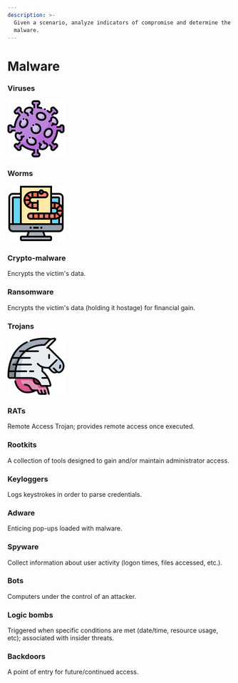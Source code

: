```yaml
---
description: >-
  Given a scenario, analyze indicators of compromise and determine the type of
  malware.
---
```


# Malware

### Viruses

![Require human-interaction.](../.gitbook/assets/005-coronavirus.png)

### Worms

![Do not require human-interaction.  ](../.gitbook/assets/004-worm.png)

### Crypto-malware

Encrypts the victim's data.

### Ransomware

Encrypts the victim's data \(holding it hostage\) for financial gain. 

### Trojans 

![ Malicious software hidden inside benign software.](../.gitbook/assets/007-trojan%20%282%29.png)

### RATs

Remote Access Trojan; provides remote access once executed. 

### Rootkits

A collection of tools designed to gain and/or maintain administrator access. 

### Keyloggers

Logs keystrokes in order to parse credentials. 

### Adware

Enticing pop-ups loaded with malware. 

### Spyware

Collect information about user activity \(logon times, files accessed, etc.\). 

### Bots

Computers under the control of an attacker. 

### Logic bombs

Triggered when specific conditions are met \(date/time, resource usage, etc\); associated with insider threats. 

### Backdoors

A point of entry for future/continued access. 

